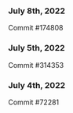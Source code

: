 ### July 8th, 2022

Commit #174808

### July 5th, 2022

Commit #314353


### July 4th, 2022

Commit #72281
